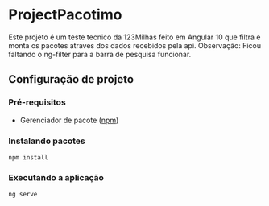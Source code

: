 # ProjectPacotimo

Este projeto é um teste tecnico da 123Milhas feito em Angular 10 que filtra e monta os pacotes atraves dos dados recebidos pela api.
Observação: Ficou faltando o ng-filter para a barra de pesquisa funcionar.



## Configuração de projeto
### Pré-requisitos
* Gerenciador de pacote ([npm](https://www.npmjs.com/get-npm))

### Instalando pacotes
```
npm install
```

### Executando a aplicação
```
ng serve
```
